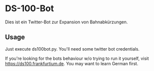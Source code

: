 DS-100-Bot
==========

Dies ist ein Twitter-Bot zur Expansion von Bahnabkürzungen.

Usage
-----

Just execute ds100bot.py. You'll need some twitter bot credentials.

If you're looking for the bots behaviour w/o trying to run it yourself,
visit https://ds100.frankfurtium.de. You may want to learn German first.
